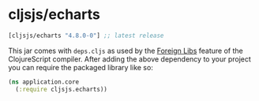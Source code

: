 # cljsjs/echarts

[](dependency)
```clojure
[cljsjs/echarts "4.8.0-0"] ;; latest release
```
[](/dependency)

This jar comes with `deps.cljs` as used by the [Foreign Libs][flibs] feature
of the ClojureScript compiler. After adding the above dependency to your project
you can require the packaged library like so:

```clojure
(ns application.core
  (:require cljsjs.echarts))
```

[flibs]: https://clojurescript.org/reference/packaging-foreign-deps
